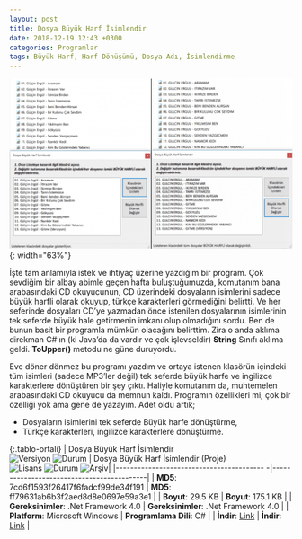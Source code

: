 ```yaml
---
layout: post
title: Dosya Büyük Harf İsimlendir
date: 2018-12-19 12:43 +0300
categories: Programlar
tags: Büyük Harf, Harf Dönüşümü, Dosya Adı, İsimlendirme
---
```

![dosya-buyuk-harf-isimlendir](/images/programlar/dosya-buyuk-harf-isimlendir.png){: width="63%"}

İşte tam anlamıyla istek ve ihtiyaç üzerine yazdığım bir program. Çok sevdiğim bir albay abimle geçen hafta buluştuğumuzda, komutanım bana arabasındaki CD okuyucunun, CD üzerindeki dosyaların isimlerini sadece büyük harfli olarak okuyup, türkçe karakterleri görmediğini belirtti. Ve her seferinde dosyaları CD’ye yazmadan önce istenilen dosyalarının isimlerinin tek seferde büyük hale getirmenin imkanı olup olmadığını sordu. Ben de bunun basit bir programla mümkün olacağını belirttim. Zira o anda aklıma direkman C#’ın (ki Java’da da vardır ve çok işlevseldir) **String** Sınıfı aklıma geldi. **ToUpper()** metodu ne güne duruyordu.

Eve döner dönmez bu programı yazdım ve ortaya istenen klasörün içindeki tüm isimleri (sadece MP3’ler değil) tek seferde büyük harfe ve ingilizce karakterlere dönüştüren bir şey çıktı. Haliyle komutanım da, muhtemelen arabasındaki CD okuyucu da memnun kaldı. Programın özellikleri mi, çok bir özelliği yok ama gene de yazayım. Adet oldu artık;

- Dosyaların isimlerini tek seferde Büyük harfe dönüştürme,
- Türkçe karakterleri, ingilizce karakterlere dönüştürme.

{:.tablo-ortali}
| Dosya Büyük Harf İsimlendir <br>![Versiyon](https://img.shields.io/badge/Versiyon-1.01-blueviolet.svg?style=flat) ![Durum](https://img.shields.io/badge/Durum-Çalışıyor-success.svg?style=flat) | Dosya Büyük Harf İsimlendir (Proje)<br>![Lisans](https://img.shields.io/badge/Lisans-MIT-blue.svg?style=flat) ![Durum](https://img.shields.io/badge/Proje-Sonlandırıldı-lightgray.svg?style=flat) ![Arşiv](https://img.shields.io/badge/Arşiv-orange.svg?style=flat)|
|----------------------------------------- -|-------------------------------------------|
| **MD5**: 7cd6f1593f26417f6fadcf99de34f191 | **MD5**: ff79631ab6b3f2aed8d8e0697e59a3e1 | 
| **Boyut**: 29.5 KB                       | **Boyut**: 175.1 KB                         |
| **Gereksinimler**: .Net Framework 4.0     | **Gereksinimler**: .Net Framework 4.0     |
| **Platform**: Microsoft Windows           | **Programlama Dili**: C#                  |
| **İndir**: [Link](https://www.dropbox.com/s/gb9a56djoe0skun/dosya-buyuk-harf-isimlendir.zip?dl=1)         | **İndir**: [Link](https://www.dropbox.com/s/8aakz73suik24ev/dosya-buyuk-harf-isimlendir-proje.zip?dl=1)  |